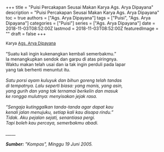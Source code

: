 +++
title = "Puisi Percakapan Seusai Makan Karya Ags. Arya Dipayana"
description = "Puisi Percakapan Seusai Makan Karya Ags. Arya Dipayana"
toc = true
authors = ["Ags. Arya Dipayana"]
tags = ["Puisi", "Ags. Arya Dipayana"]
categories = ["Puisi"]
series = ["Ags. Arya Dipayana"]
date = 2018-11-03T08:52:00Z
lastmod = 2018-11-03T08:52:00Z
featuredImage = ""
draft = false
+++

<div style="text-align: justify;">
<div style="font-size: small;">Karya <a href="/authors/ags.-arya-dipayana/" target="_blank">Ags. Arya Dipayana</a></div><br />
“Suatu kali ingin kukenangkan kembali semerbakmu.”<br />Ia menangkupkan sendok dan garpu di atas piringnya.<br />Waktu makan telah usai dan ia tak ingin perduli pada lapar<br />yang tak berhenti menuntut itu.</i><br /><br /><i>Satu porsi ayam kuluyuk dan bihun goreng telah tandas<br />di tempatnya. Lalu seperti biasa: yang manis, yang asin,<br />yang gurih dan yang tak ternamai berkelin dan masuk<br />ke rongga mulutnya: menyisakan jejak rasa.</i><br /><br /><i>“Sengaja kutinggalkan tanda-tanda agar dapat kau<br />kenali jalan menujuku, setiap kali kau disapa rindu.”<br />Tidak. Aku pejalan sejati, senantiasa pergi.<br />Tapi boleh kau percaya, semerbakmu abadi.<br /><br />
_____<br /><br />
<b>Sumber:</b> "Kompas", Minggu 19 Juni 2005.</div>
